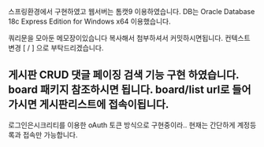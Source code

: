 스프링환경에서 구현하였고 웹서버는 톰캣9 이용하였습니다. DB는 Oracle Database 18c Express Edition for Windows x64 이용했습니다.

쿼리문을 모아둔 메모장이있습니다 복사해서 첨부하셔서 커밋하시면됩니다.
컨텍스트 변경 [ / ] 으로 부탁드리겠습니다. 

게시판 CRUD 댓글 페이징 검색 기능 구현 하였습니다. board 패키지 참조하시면 됩니다. board/list url로 들어가시면 게시판리스트에 접속이됩니다.
-------------------------------------------------------

로그인은시크리티를 이용한 oAuth 토큰 방식으로 구현중이라..
현재는 간단하게 계정등록과 접속만 가능합니다.


